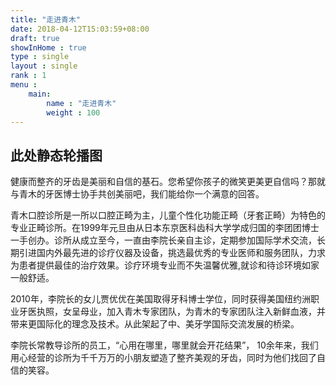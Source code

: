 ```yaml
---
title: "走进青木"
date: 2018-04-12T15:03:59+08:00
draft: true
showInHome : true
type : single
layout : single
rank : 1
menu :
    main:
        name : "走进青木"
        weight : 100
---
```



## 此处静态轮播图

健康而整齐的牙齿是美丽和自信的基石。您希望你孩子的微笑更美更自信吗？那就与青木的牙医博士协手共创美丽吧，我们能给你一个满意的回答。

青木口腔诊所是一所以口腔正畸为主，儿童个性化功能正畸（牙套正畸）为特色的专业正畸诊所。在1999年元旦由从日本东京医科齿科大学学成归国的李团团博士一手创办。诊所从成立至今，一直由李院长亲自主诊，定期参加国际学术交流，长期引进国内外最先进的诊疗仪器及设备，挑选最优秀的专业医师和服务团队，力求为患者提供最佳的治疗效果。诊疗环境专业而不失温馨优雅,就诊和待诊环境如家一般舒适。

2010年，李院长的女儿贾优优在美国取得牙科博士学位，同时获得美国纽约洲职业牙医执照，女呈母业，加入青木专家团队，为青木的专家团队注入新鲜血液，并带来更国际化的理念及技术。从此架起了中、美牙学国际交流发展的桥梁。

李院长常教导诊所的员工，“心用在哪里，哪里就会开花结果”， 10余年来，我们用心经营的诊所为千千万万的小朋友塑造了整齐美观的牙齿，同时为他们找回了自信的笑容。


